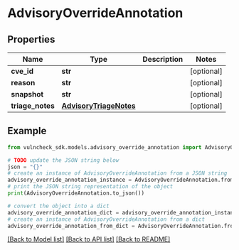 # AdvisoryOverrideAnnotation


## Properties

Name | Type | Description | Notes
------------ | ------------- | ------------- | -------------
**cve_id** | **str** |  | [optional] 
**reason** | **str** |  | [optional] 
**snapshot** | **str** |  | [optional] 
**triage_notes** | [**AdvisoryTriageNotes**](AdvisoryTriageNotes.md) |  | [optional] 

## Example

```python
from vulncheck_sdk.models.advisory_override_annotation import AdvisoryOverrideAnnotation

# TODO update the JSON string below
json = "{}"
# create an instance of AdvisoryOverrideAnnotation from a JSON string
advisory_override_annotation_instance = AdvisoryOverrideAnnotation.from_json(json)
# print the JSON string representation of the object
print(AdvisoryOverrideAnnotation.to_json())

# convert the object into a dict
advisory_override_annotation_dict = advisory_override_annotation_instance.to_dict()
# create an instance of AdvisoryOverrideAnnotation from a dict
advisory_override_annotation_from_dict = AdvisoryOverrideAnnotation.from_dict(advisory_override_annotation_dict)
```
[[Back to Model list]](../README.md#documentation-for-models) [[Back to API list]](../README.md#documentation-for-api-endpoints) [[Back to README]](../README.md)


